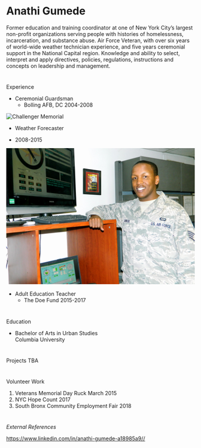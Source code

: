 #   **Anathi Gumede** 
<p> Former education and training coordinator at one of New York City’s largest non-profit organizations serving people with histories of homelessness, incarceration, and substance abuse. Air Force Veteran, with over six years of world-wide weather technician experience, and five years ceremonial support in the National Capital region. Knowledge and ability to select, interpret and apply directives, policies, regulations, instructions and concepts on leadership and management.
<p>

#
Experience
* Ceremonial Guardsman
  - Bolling AFB, DC 2004-2008
  
![Challenger Memorial](http://cache.boston.com/bonzai-fba/AP_Photo/2006/01/28/1138475136_3258.jpg)
 
 
 * Weather Forecaster
  - 2008-2015

![WxForecasterUSAGHumphreysROK](120313-F-MJ348-001.jpeg) 
  
 * Adult Education Teacher
    - The Doe Fund 2015-2017
#
Education
* Bachelor of Arts in Urban Studies                        
  Columbia University                                       
#                                                          
Projects
TBA
#
Volunteer Work
  1. Veterans Memorial Day Ruck March 2015
  2. NYC Hope Count 2017
  3. South Bronx Community Employment Fair 2018
#  
_External References_

<https://www.linkedin.com/in/anathi-gumede-a18985a9//>



